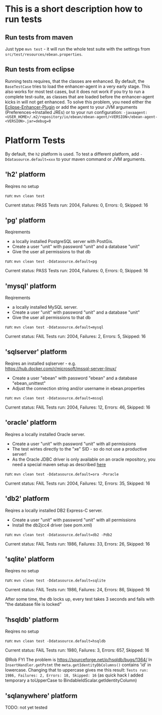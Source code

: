 This is a short description how to run tests
============================================

Run tests from maven
--------------------

Just type `mvn test` - it will run the whole test suite with the settings
from `src/test/resources/ebean.properties`. 

Run tests from eclipse
----------------------

Running tests requires, that the classes are enhanced. By default, the 
`BaseTestCase` tries to load the enhancer-agent in a very early stage. This 
also works for most test cases, but it does not work if you try to run a 
complete test-suite, as classes that are loaded before the enhancer-agent 
kicks in will not get enhanced. To solve this problem, you need either the
[Eclipse-Enhancer-Plugin](https://github.com/ebean-orm-tools/ebean-eclipse-enhancer) 
or add the agent to your JVM arguments (Preferences->Installed JREs) or to
your run configuration: 
`-javaagent:<USER_HOME>/.m2/repository/io/ebean/ebean-agent/<VERSION>/ebean-agent-<VERSION>.jar=debug=0`


Platform Tests
==============

By default, the `h2` platform is used. To test a different platform, add 
`-Ddatasource.default=xxx` to your maven command or JVM arguments.

'h2' platform
-------------

Reqires no setup

run: `mvn clean test`

Current status: PASS
Tests run: 2004, Failures: 0, Errors: 0, Skipped: 16

'pg' platform
-------------

Reqirements
- a locally installed PostgreSQL server with PostGis.
- Create a user "unit" with password "unit" and a database "unit"
- Give the user all permissions to that db

run: `mvn clean test -Ddatasource.default=pg`

Current status: PASS
Tests run: 2004, Failures: 0, Errors: 0, Skipped: 16


'mysql' platform
-------------

Reqirements
- a locally installed MySQL server.
- Create a user "unit" with password "unit" and a database "unit"
- Give the user all permissions to that db

run: `mvn clean test -Ddatasource.default=mysql`

Current status: FAIL
Tests run: 2004, Failures: 2, Errors: 5, Skipped: 16




'sqlserver' platform
--------------------

Reqires an installed sqlserver - e.g. https://hub.docker.com/r/microsoft/mssql-server-linux/

- Create a user "ebean" with password "ebean" and a database "ebean_unittest"
- Adjust the connection string and/or username in ebean.properties
  
run: `mvn clean test -Ddatasource.default=mssql`

Current status: FAIL
Tests run: 2004, Failures: 12, Errors: 46, Skipped: 16



'oracle' platform
-----------------

Reqires a locally installed Oracle server.
- Create a user "unit" with password "unit" with all permissions
- The test wirtes directly to the "xe" SID - so do not use a productive server!
- As the Oracle JDBC driver is only available on an oracle repository,
  you need a special maven setup as described [here](http://docs.oracle.com/middleware/1213/core/MAVEN/config_maven_repo.htm#MAVEN9010)
  
run: `mvn clean test -Ddatasource.default=ora -Poracle`

Current status: FAIL
Tests run: 2004, Failures: 12, Errors: 35, Skipped: 16



'db2' platform
--------------

Reqires a locally installed DB2 Express-C server.
- Create a user "unit" with password "unit" with all permissions
- Install the db2jcc4 driver (see pom.xml)

run: `mvn clean test -Ddatasource.default=db2 -Pdb2`

Current status: FAIL
Tests run: 1986, Failures: 33, Errors: 26, Skipped: 16


'sqlite' platform
-----------------

Reqires no setup

run: `mvn clean test -Ddatasource.default=sqlite`

Current status: FAIL
Tests run: 1986, Failures: 24, Errors: 86, Skipped: 16

After some time, the db locks up, every test takes 3 seconds and fails with 
"the database file is locked"



'hsqldb' platform
-----------------

Reqires no setup

run: `mvn clean test -Ddatasource.default=hsqldb`

Current status: FAIL
Tests run: 1980, Failures: 3, Errors: 657, Skipped: 16


@Rob FYI
The problem is https://sourceforge.net/p/hsqldb/bugs/1364/
In `InsertHandler.getPstmt` the `meta.getIdentityDbColumns()` contains
'id' in lowercase. Changing that to uppercase gives me this result:
`Tests run: 1986, Failures: 2, Errors: 18, Skipped: 16`
(as quick hack I added temporary a toUpperCase to BindableIdScalar.getIdentityColumn)


'sqlanywhere' platform
----------------------

TODO: not yet tested


